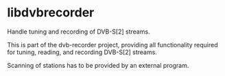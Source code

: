 # libdvbrecorder
Handle tuning and recording of DVB-S[2] streams.

This is part of the dvb-recorder project, providing all functionality required
for tuning, reading, and recording DVB-S[2] streams.

Scanning of stations has to be provided by an external program.
